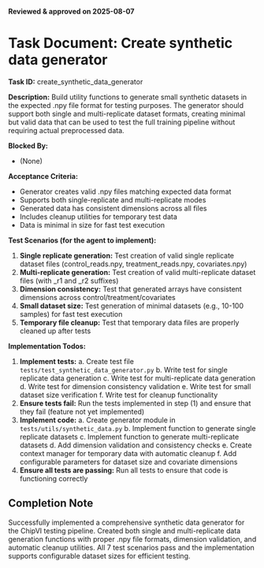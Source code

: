 **Reviewed & approved on 2025-08-07**

# Task Document: Create synthetic data generator

**Task ID:** create_synthetic_data_generator

**Description:**
Build utility functions to generate small synthetic datasets in the expected .npy file format for testing purposes. The generator should support both single and multi-replicate dataset formats, creating minimal but valid data that can be used to test the full training pipeline without requiring actual preprocessed data.

**Blocked By:**
- (None)

**Acceptance Criteria:**
- Generator creates valid .npy files matching expected data format
- Supports both single-replicate and multi-replicate modes
- Generated data has consistent dimensions across all files
- Includes cleanup utilities for temporary test data
- Data is minimal in size for fast test execution

**Test Scenarios (for the agent to implement):**
1. **Single replicate generation:** Test creation of valid single replicate dataset files (control_reads.npy, treatment_reads.npy, covariates.npy)
2. **Multi-replicate generation:** Test creation of valid multi-replicate dataset files (with _r1 and _r2 suffixes)
3. **Dimension consistency:** Test that generated arrays have consistent dimensions across control/treatment/covariates
4. **Small dataset size:** Test generation of minimal datasets (e.g., 10-100 samples) for fast test execution
5. **Temporary file cleanup:** Test that temporary data files are properly cleaned up after tests

**Implementation Todos:**
1. **Implement tests:**
   a. Create test file `tests/test_synthetic_data_generator.py`
   b. Write test for single replicate data generation
   c. Write test for multi-replicate data generation
   d. Write test for dimension consistency validation
   e. Write test for small dataset size verification
   f. Write test for cleanup functionality
2. **Ensure tests fail:** Run the tests implemented in step (1) and ensure that they fail (feature not yet implemented)
3. **Implement code:**
   a. Create generator module in `tests/utils/synthetic_data.py`
   b. Implement function to generate single replicate datasets
   c. Implement function to generate multi-replicate datasets
   d. Add dimension validation and consistency checks
   e. Create context manager for temporary data with automatic cleanup
   f. Add configurable parameters for dataset size and covariate dimensions
4. **Ensure all tests are passing:** Run all tests to ensure that code is functioning correctly

## Completion Note

Successfully implemented a comprehensive synthetic data generator for the ChipVI testing pipeline. Created both single and multi-replicate data generation functions with proper .npy file formats, dimension validation, and automatic cleanup utilities. All 7 test scenarios pass and the implementation supports configurable dataset sizes for efficient testing.
